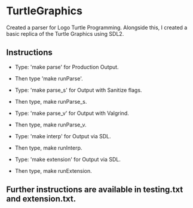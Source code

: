 # TurtleGraphics
Created a parser for Logo Turtle Programming. Alongside this, I created a basic replica of the Turtle Graphics using SDL2. 

## Instructions
* Type: 'make parse' for Production Output.
* Then type 'make runParse'.

* Type: 'make parse_s' for Output with Sanitize flags.
* Then type, make runParse_s.

* Type: 'make parse_v' for Output with Valgrind.
* Then type, make runParse_v.

* Type: 'make interp' for Output via SDL.
* Then type, make runInterp.

* Type: 'make extension' for Output via SDL.
* Then type, make runExtension.

## Further instructions are available in testing.txt and extension.txt.
